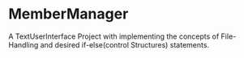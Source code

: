 # MemberManager
A TextUserInterface Project with implementing the concepts of File-Handling and desired if-else(control Structures) statements. 
